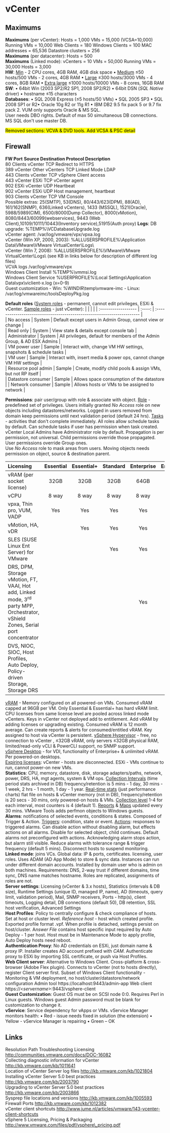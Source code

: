 <!---
https://github.com/forbesguthrie/vReferenceCards
Reference card for Data Center Virtualization 6.0
03_vcenter.md
-->

# vCenter
## Maximums
**Maximums** (per vCenter): Hosts = 1,000 VMs = 15,000 (VCSA=10,000)
Running VMs = 10,000  Web Clients = 180 Windows Clients = 100 MAC addresses = 65,536 Datastore
clusters = 256  
**Maximums** (per datacenter): Hosts = 500  
**Maximums** (Linked mode): vCenters = 10 VMs = 50,000 Running VMs =
30,000 Hosts = 3,000  
**HW**: <u>Min</u> - 2 CPU cores, 4GB RAM, 4GB disk space • <u>Medium</u> ≤50
hosts/500 VMs - 2 cores, 4GB RAM • <u>Large</u> ≤300 hosts/3000 VMs - 4
cores, 8GB RAM • <u>Extra large</u> ≤1000 hosts/10000 VMs - 8 cores, 16GB RAM  
**SW**: • 64bit Win (2003 SP2/R2 SP1, 2008 SP2/R2) • 64bit DSN (*SQL
Native* driver) • hostname ≤15 characters  
**Databases**: • SQL 2008 Express (≤5 hosts/50 VMs) • SQL 2005 SP3 • SQL
2008 SP1 or R2• Oracle 10g R2 or 11g R1 • IBM DB2 9.5 fix pack 5 or 9.7
fix pack 2. VUM only supports Oracle & MS SQL.  
User needs DBO rights. Default of max 50 simultaneous DB connections. MS
SQL don't use master DB.  

<mark>Removed sections: VCVA & DVD tools. Add VCSA & PSC detail</mark>  

## Firewall
**FW Port** **Source Destination Protocol Description**  
80 Clients vCenter TCP Redirect to HTTPS  
389 vCenter Other vCenters TCP Linked Mode LDAP  
443 Clients vCenter TCP vSphere Client access  
443 vCenter ESXi TCP vCenter agent  
902 ESXi vCenter UDP Heartbeat  
902 vCenter ESXi UDP Host management, heartbeat  
903 Clients vCenter TCP VM Console  
Possible extras: 25(SMTP), 53(DNS), 80/443/623(DPM), 88(AD), 161/162(SNMP), 636(Linked vCenters), 1433 (MSSQL), 1521(Oracle), 5988/5989(CIM), 6500/8000(Dump Collector), 8000(vMotion), 8080/8443/60099(webservices), 9443 (Web Client),10109/10111/10443(Inventory service),51915(Auth proxy)
**Logs**: DB upgrade: <file>%TEMP%\\VCDatabaseUpgrade.log</file>  
vCenter agent: <file>/var/log/vmware/vpx/vpxa.log</file>  
vCenter (Win XP, 2000, 2003): <file>%ALLUSERSPROFILE%\\Application Data\\VMware\\VMware VirtualCenter\\Logs\\</file>  
vCenter (Win 7, 2008): <file>%ALLUSERSPROFILE%\\VMware\\VMware
VirtualCenter\\Logs\\</file>
(see KB in links below for description of different log files)  
VCVA logs <file>/var/log/vmware/vpx</file>  
Windows Client Install <file>%TEMP%\\vmmsi.log</file>  
Windows Client Service <file>%USERPROFILE%\\Local Settings\\Application
Data\\vpx\\viclient-x.log</file> (x=0-9)  
Guest customization - Win: <file>%WINDIR\\temp\\vmware-imc</file> -  Linux: <file>/var/log/vmwareimc/toolsDeployPkg.log</file>  

**Default roles** (<u>System roles</u> - permanent, cannot edit privileges,
ESXi & vCenter. <u>Sample roles</u> - just vCenter):
|                     |        |                                                                         |
| :------------------ | :----: | :---------------------------------------------------------------------- |    
| No access           | System | Default except users in Admin Group, cannot view or change              |  
| Read only           | System | View state & details except console tab                                 |   
| Administrator       | System | All privileges, default for members of the Admin Group, & AD ESX Admins |  
| VM power user       | Sample | Interact with, change VM HW settings, snapshots & schedule tasks        |  
| VM user             | Sample | Interact with, insert media & power ops, cannot change VM HW settings   |  
| Resource pool admin | Sample | Create, modify child pools & assign VMs, but not RP itself              |  
| Datastore consumer  | Sample | Allows space consumption of the datastore                               | 
| Network consumer    | Sample | Allows hosts or VMs to be assigned to network                           |

**Permissions**: pair user/group with role & associate with object.
<u>Role</u> - predefined set of privileges. Users initially granted *No
Access* role on new objects including datastores/networks. Logged in
users removed from domain keep permissions until next validation period
(default 24 hrs). <u>Tasks</u> - activities that don't complete immediately.
All roles allow schedule tasks by default. Can schedule tasks if user
has permission when task created. vCenter Local Admins have
Administrator role by default. Propagation is per permission, not
universal. Child permissions override those propagated. User permissions
override Group ones.  
Use *No Access* role to mask areas from users. Moving objects needs
permission on object, source & destination parent.  

| Licensing                 | Essential | Essential+ | Standard | Enterprise | Enterprise+ |
| :------------------------ | :-------: | :--------: | :------: | :--------: | :---------: |
| vRAM (per socket license) | 32GB      | 32GB       | 32GB     | 64GB       | 96GB        | 
| vCPU                      | 8 way     | 8 way      | 8 way    | 8 way      | 32 way      | 
| vpxa, Thin pro, VUM, VADP | Yes       | Yes        | Yes      | Yes        | Yes         |
| vMotion, HA, vDR          |           | Yes        | Yes      | Yes        | Yes         |
| SLES (SUSE Linux Ent Server) for VMware          ||| Yes      | Yes        | Yes         |  
| DRS, DPM, Storage vMotion, FT, VAAI, Hot add, Linked mode, 3<sup>rd</sup> party MPP, Orchestrator, vShield Zones, Serial port concentrator |||| Yes | Yes |  
| DVS, NIOC, SIOC, Host Profiles, Auto Deploy, Policy-driven Storage, Storage DRS ||||| Yes |  

<u>vRAM</u> - Memory configured on all powered-on VMs. Consumed vRAM capped
at 96GB per VM. Only Essential & Essential+ has hard vRAM limit. CPU
licenses from same license level are pooled across linked mode vCenters.
Keys in vCenter not deployed add to entitlement. Add vRAM by adding
licenses or upgrading existing. Consumed vRAM is 12 month average. Can
create reports & alerts for consumed/entitled vRAM. Key assigned to host
via vCenter is persistent. <u>vSphere Hypervisor</u> - free, no connection to
vCenter , ≤32GB vRAM, only servers ≤32GB physical RAM, limited/read-only
vCLI & PowerCLI support, no SNMP support.  
<u>vSphere Desktop</u> - for VDI, functionality of Enterprise+ & unlimited
vRAM. Per powered-on desktops.  
<u>Expiring licenses</u>: vCenter - hosts are disconnected. ESXi - VMs
continue to run, cannot power-on new VMs.  
**Statistics**: CPU, memory, datastore, disk, storage adapters/paths,
network, power, DRS, HA, mgt agents, system & VM ops. <u>Collection
Intervals</u> (time period stats archived in DB) frequency/retention is 5
mins - 1 day, 30 mins - 1 week, 2 hrs - 1 month, 1 day - 1 year.
<u>Real-time stats</u> (just performance charts) flat file on hosts & vCenter
memory (not in DB), frequency/retention is 20 secs - 30 mins, only
powered-on hosts & VMs. <u>Collection level</u> 1-4 for each interval, most
counters is 4 (default 1). <u>Reports</u> & <u>Maps</u> updated every 30 mins.
VMware Tools adds perfmon objects to Windows guests.  
**Alarms**: notifications of selected events, conditions & states.
Composed of Trigger & Action. <u>Triggers</u>: condition, state or event.
<u>Actions</u>: responses to triggered alarms. Can disable action without
disabling alarm, but effects actions on all alarms. Disable for selected
object, child continues. Default alarms not preconfigured with actions.
Acknowledging alarm stops action, but alarm still visible. Reduce alarms
with tolerance range & trigger frequency (default 5 mins). Disconnect
hosts to suspend monitoring.  
**Linked mode**: joins VCs. Global data: IP & ports, certificates.
licensing, user roles. Uses ADAM (AD App Mode) to store & sync data.
Instances can run under different domain accounts. Installed by domain
user who is admin on both machines. Requirements: DNS, 2-way trust if
different domains, time sync, DNS name matches hostname. Roles are
replicated, assignments of roles are not.  
**Server settings**: Licensing (vCenter & 3.x hosts), Statistics
(intervals & DB size), Runtime Settings (unique ID, managed IP, name),
AD (timeouts, query limit, validation period), Mail, SNMP receivers,
Ports - http(s), client timeouts, Logging detail, DB connections
(default 50), DB retention, SSL host verification, Advanced Settings  
**Host Profiles**: Policy to centrally configure & check compliance of
hosts. Set at host or cluster level. *Reference host* - host which
created profile. Exported profile format <file>.vpf</file>. When profile is detached,
settings persist on host/cluster. A*nswer File* contains host specific
input required by Auto Deploy - 1 per host. Host must be in Maintenance
Mode to apply profile, Auto Deploy hosts need reboot.  
**Authentication Proxy**: No AD credentials on ESXi, just domain name &
proxy IP. Installer creates AD account prefixed with *CAM*. Authenticate
proxy to ESXi by importing SSL certificate, or push via Host Profiles.  
**Web Client server**: Alternative to Windows Client. Cross-platform &
cross-browser (Adobe Flex plugin). Connects to vCenter (not to hosts
directly), register Client server first. Subset of Windows Client
functionality - Monitoring & VM deployment, no
host/cluster/datastore/network configuration
Admin tool https://localhost:9443/admin-app Web client
https://<*servername*>:9443/vsphere-client  
**Guest Customization**: Guest OS must be on SCSI node 0:0. Requires
Perl in Linux guests. Windows guest Admin password must be blank for
customization to change it.  
**vService**: Service dependency for vApps or VMs. vService Manager
monitors health: • Red - issue needs fixed in solution (the extension) •
Yellow - vService Manager is repairing • Green – OK

## Links
Resolution Path Troubleshooting Licensing http://communities.vmware.com/docs/DOC-16082  
Collecting diagnostic information for vCenter http://kb.vmware.com/kb/1011641  
Location of vCenter Server log files http://kb.vmware.com/kb/1021804  
Installing vCenter Server 5.0 best practices
http://kb.vmware.com/kb/2003790  
Upgrading to vCenter Server 5.0 best practices
http://kb.vmware.com/kb/2003866  
Sysprep file locations and versions http://kb.vmware.com/kb/1005593    
Firewall Ports http://kb.vmware.com/kb/1012382  
vCenter client shortcuts
http://www.jume.nl/articles/vmware/143-vcenter-client-shortcuts  
vSphere 5 Licensing, Pricing & Packaging http://www.vmware.com/files/pdf/vsphere\_pricing.pdf  


